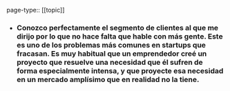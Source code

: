 page-type:: [[topic]]
- ### Conozco perfectamente el segmento de clientes al que me dirijo por lo que no hace falta que hable con más gente. Este es uno de los problemas más comunes en startups que fracasan. Es muy habitual que un emprendedor creé un proyecto que resuelve una necesidad que él sufren de forma especialmente intensa, y que proyecte esa necesidad en un mercado amplísimo que en realidad no la tiene.


